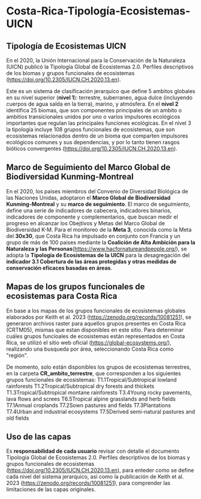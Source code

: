 # Costa-Rica-Tipología-Ecosistemas-UICN

## Tipología de Ecosistemas UICN

En el 2020, la Unión Internacional para la Conservación de la Naturaleza (UICN) publicó la Tipología Global de Ecosistemas 2.0. Perfiles descriptivos de los biomas y grupos funcionales de ecosistemas (<https://doi.org/10.2305/IUCN.CH.2020.13.en>).

Este es un sistema de clasificación jerarquico que define 5 ambitos globales en su nivel superior (**nivel 1**): terrestre, suberraneo, agua dulce (incluyendo cuerpos de agua salda en la tierra), marino, y atmósfera. En el **nivel 2** identifica 25 biomas, que son componentes principales de un ambito o ambitios transicionales unidos por uno o varios impulsores ecológicos importantes que regulan las principales funciones ecológicas. En el nivel 3 la tipología incluye 108 grupos funcionales de ecosistemas, que son ecosistemas relacionados dentro de un bioma que comparten impulsores ecológicos comunes y sus dependencias, y por lo tanto tienen rasgos bióticos convergentes (<https://doi.org/10.2305/IUCN.CH.2020.13.en>).

## Marco de Seguimiento del Marco Global de Biodiversidad Kunming-Montreal

En el 2020, los paises miembros del Convenio de Diversidad Biológica de las Naciones Unidas, adoptaron el **Marco Global de Biodiversidad Kunming-Montreal** y su **marco de seguimiento**. El marco de seguimiento, define una serie de indicadores de cabecera, indicadores binarios, indicadores de componente y complementarios, que buscan medir el progreso en alcanzar los Obejtivos y Metas del Marco Global de Biodiversidad K-M. 
Para el monitoreo de la **Meta 3**, conocida como la Meta del **30x30**, que Costa Rica ha impulsado en conjunto con Francia y un grupo de más de 100 paises mediante la **Coalición de Alta Ambición para la Naturaleza y las Personas**(<https://www.hacfornatureandpeople.org/>), se adopta la **Tipología de Ecosistemas de la UICN** para la desagregación del **indicador 3.1 Cobertura de las áreas protegidas y otras medidas de conservación eficaces basadas en áreas**.

## Mapas de los grupos funcionales de ecosistemas para Costa Rica

En base a los mapas de los grupos funcionales de ecosistemas globales elaborados por Keith et al. 2023 (<https://zenodo.org/records/10081251>), se generaron archivos raster para aquellos grupos presentes en Costa Rica (CRTM05), mismas que estan disponibles en este sitio. Para determinar cuáles grupos funcioales de ecosistemas están representados en Costa Rica, se utilizó el sitio web oficial (<https://global-ecosystems.org/>), realizando una busqueda por área, seleccionando Costa Rica como "región". 

De momento, solo están disponibles los grupos de ecosistemas terrestres, en la carpeta **CR_ambito_terrestre**, que corresponden a los siguientes grupos funcionales de ecosistemas:
T1.1Tropical/Subtropical lowland rainforests
T1.2Tropical/Subtropical dry forests and thickets
T1.3Tropical/Subtropical montane rainforests
T3.4Young rocky pavements, lava flows and screes
T6.5Tropical alpine grasslands and herb fields
T7.1Annual croplands
T7.2Sown pastures and fields
T7.3Plantations
T7.4Urban and industrial ecosystems
T7.5Derived semi-natural pastures and old fields

## Uso de las capas

Es **responsabilidad de cada usuario** revisar con detalle el documento Tipología Global de Ecosistemas 2.0. Perfiles descriptivos de los biomas y grupos funcionales de ecosistemas (<https://doi.org/10.2305/IUCN.CH.2020.13.en>), para enteder como se define cada nivel del sistema jerarquico, así como la publicación de Keith et al. 2023 (<https://zenodo.org/records/10081251>), para comprender las limitaciones de las capas originales.


